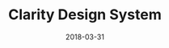 ---
date: 2018-03-31
title: Clarity Design System
company: VMware
link: https://vmware.github.io/clarity/
image: ./images/clarity.jpg
description: UX guidelines, HTML/CSS framework, and Angular components working together to craft exceptional experiences.

---